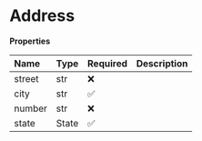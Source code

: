 # Address

**Properties**

| Name   | Type  | Required | Description |
| :----- | :---- | :------- | :---------- |
| street | str   | ❌       |             |
| city   | str   | ✅       |             |
| number | str   | ❌       |             |
| state  | State | ✅       |             |
